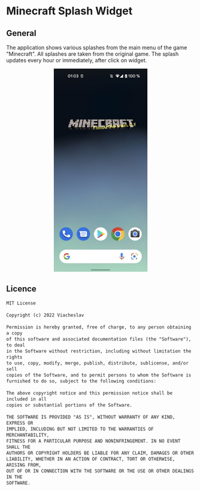 # Minecraft Splash Widget

## General
The application shows various splashes from the main menu of the game "Minecraft". All splashes are taken from the original game. The splash updates every hour or immediately, after click on widget.

<p align="center">
  <img src="https://github.com/viacheslav-chugunov/minecraft-splash-widget/blob/main/images/preview.png" width="250" >
</p>

## Licence
```
MIT License

Copyright (c) 2022 Viacheslav

Permission is hereby granted, free of charge, to any person obtaining a copy
of this software and associated documentation files (the "Software"), to deal
in the Software without restriction, including without limitation the rights
to use, copy, modify, merge, publish, distribute, sublicense, and/or sell
copies of the Software, and to permit persons to whom the Software is
furnished to do so, subject to the following conditions:

The above copyright notice and this permission notice shall be included in all
copies or substantial portions of the Software.

THE SOFTWARE IS PROVIDED "AS IS", WITHOUT WARRANTY OF ANY KIND, EXPRESS OR
IMPLIED, INCLUDING BUT NOT LIMITED TO THE WARRANTIES OF MERCHANTABILITY,
FITNESS FOR A PARTICULAR PURPOSE AND NONINFRINGEMENT. IN NO EVENT SHALL THE
AUTHORS OR COPYRIGHT HOLDERS BE LIABLE FOR ANY CLAIM, DAMAGES OR OTHER
LIABILITY, WHETHER IN AN ACTION OF CONTRACT, TORT OR OTHERWISE, ARISING FROM,
OUT OF OR IN CONNECTION WITH THE SOFTWARE OR THE USE OR OTHER DEALINGS IN THE
SOFTWARE.
```
